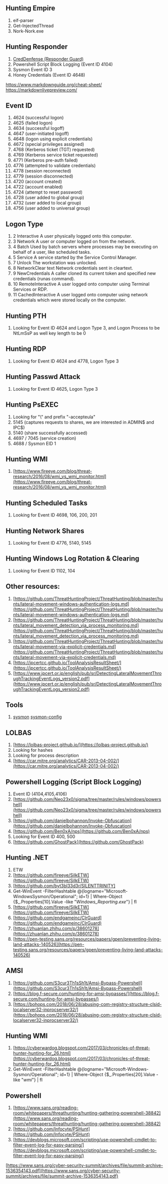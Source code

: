## Hunting Empire
1. eif-parser
2. Get-InjectedThread
3. Nork-Nork.exe

## Hunting Responder
1. [CredDenfense (Responder Guard)](blackhillsinfosec.com/the-creddefense-toolkit/)
2. Powershell Script Block Logging (Event ID 4104)
3. Sysmon Event ID 3
4. Honey Credentials (Event ID 4648)

https://www.markdownguide.org/cheat-sheet/
https://markdownlivepreview.com/

## Event ID
1. 4624 (successful logon)
2. 4625 (failed logon)
3. 4634 (successful logoff)
4. 4647 (user-initiated logoff)
5. 4648 (logon using explicit credentials)
6. 4672 (special privileges assigned)
7. 4768 (Kerberos ticket (TGT) requested)
8. 4769 (Kerberos service ticket requested)
9. 4771 (Kerberos pre-auth failed)
10. 4776 (attempted to validate credentials)
11. 4778 (session reconnected)
12. 4779 (session disconnected)
13. 4720 (account created)
14. 4722 (account enabled)
15. 4724 (attempt to reset password)
16. 4728 (user added to global group)
17. 4732 (user added to local group)
18. 4756 (user added to universal group)

## Logon Type
1. 2 Interactive A user physically logged onto this computer.
2. 3 Network A user or computer logged on from the network.
3. 4 Batch Used by batch servers where processes may be executing on behalf of a user, like scheduled tasks.
4. 5 Service A service started by the Service Control Manager.
5. 7 Unlock The workstation was unlocked.
6. 8 NetworkClear text Network credentials sent in cleartext.
7. 9 NewCredentials A caller cloned its current token and specified new credentials (runas command).
8. 10 RemoteInteractive A user logged onto computer using Terminal Services or RDP.
9. 11 CachedInteractive A user logged onto computer using network credentials which were stored locally on the computer.

## Hunting PTH
1. Looking for Event ID 4624 and Logon Type 3, and Logon Process to be NtLmSsP as well key length to be 0

## Hunting RDP
1. Looking for Event ID 4624 and 4778, Logon Type 3

## Hunting Passwd Attack
1. Looking for Event ID 4625, Logon Type 3

## Hunting PsEXEC
1. Looking for "\\" and prefix "-accepteula"
2. 5145 (captures requests to shares, we are interested in ADMIN$ and IPC$)
3. 5140 (share successfully accessed)
4. 4697 / 7045 (service creation)
5. 4688 / Sysmon EID 1

## Hunting WMI
1. [https://www.fireeye.com/blog/threat-research/2016/08/wmi_vs_wmi_monitor.html](https://www.fireeye.com/blog/threat-research/2016/08/wmi_vs_wmi_monitor.html)

## Hunting Scheduled Tasks
1. Looking for Event ID 4698, 106, 200, 201

## Hunting Network Shares
1. Looking for Event ID 4776, 5140, 5145

## Hunting Windows Log Rotation & Clearing
1. Looking for Event ID 1102, 104

## Other resources:
1. [https://github.com/ThreatHuntingProject/ThreatHunting/blob/master/hunts/lateral-movement-windows-authentication-logs.md](https://github.com/ThreatHuntingProject/ThreatHunting/blob/master/hunts/lateral-movement-windows-authentication-logs.md)
2. [https://github.com/ThreatHuntingProject/ThreatHunting/blob/master/hunts/lateral_movement_detection_via_process_monitoring.md](https://github.com/ThreatHuntingProject/ThreatHunting/blob/master/hunts/lateral_movement_detection_via_process_monitoring.md)
3. [https://github.com/ThreatHuntingProject/ThreatHunting/blob/master/hunts/lateral-movement-via-explicit-credentials.md](https://github.com/ThreatHuntingProject/ThreatHunting/blob/master/hunts/lateral-movement-via-explicit-credentials.md)
4. [https://jpcertcc.github.io/ToolAnalysisResultSheet/](https://jpcertcc.github.io/ToolAnalysisResultSheet/)
5. [https://www.jpcert.or.jp/english/pub/sr/DetectingLateralMovementThroughTrackingEventLogs_version2.pdf](https://www.jpcert.or.jp/english/pub/sr/DetectingLateralMovementThroughTrackingEventLogs_version2.pdf)

## Tools
1. [sysmon](https://docs.microsoft.com/en-us/sysinternals/downloads/sysmon)
   [sysmon-config](https://github.com/SwiftOnSecurity/sysmon-config)

## LOLBAS
1. [https://lolbas-project.github.io/](https://lolbas-project.github.io/)
2. Looking for hashes
3. Looking for process description
4. [https://car.mitre.org/analytics/CAR-2013-04-002/](https://car.mitre.org/analytics/CAR-2013-04-002/)

## Powershell Logging (Script Block Logging)
1. Event ID (4104,4105,4106)
2. [https://github.com/Neo23x0/sigma/tree/master/rules/windows/powershell](https://github.com/Neo23x0/sigma/tree/master/rules/windows/powershell)
3. [https://github.com/danielbohannon/Invoke-Obfuscation](https://github.com/danielbohannon/Invoke-Obfuscation)
4. [https://github.com/Ben0xA/nps](https://github.com/Ben0xA/nps)
5. Looking for Event ID 400, 500
6. [https://github.com/GhostPack](https://github.com/GhostPack)

## Hunting .NET
1. ETW
2. [https://github.com/fireeye/SilkETW](https://github.com/fireeye/SilkETW)
3. [https://github.com/byt3bl33d3r/SILENTTRINITY]
4. Get-WinEvent -FilterHashtable @{logname="Microsoft-WindowsSysmon/Operational"; id=1} | Where-Object {$_.Properties[10].Value -like "*Windows_Reporting.exe*"} | fl
5. [https://github.com/fireeye/SilkETW](https://github.com/fireeye/SilkETW)
6. [https://github.com/endgameinc/ClrGuard](https://github.com/endgameinc/ClrGuard)
7. [https://zhuanlan.zhihu.com/p/38601278](https://zhuanlan.zhihu.com/p/38601278)
8. [https://pen-testing.sans.org/resources/papers/gpen/preventing-living-land-attacks-140526](https://pen-testing.sans.org/resources/papers/gpen/preventing-living-land-attacks-140526)

## AMSI
1. [https://github.com/S3cur3Th1sSh1t/Amsi-Bypass-Powershell](https://github.com/S3cur3Th1sSh1t/Amsi-Bypass-Powershell)
2. [https://blog.f-secure.com/hunting-for-amsi-bypasses/](https://blog.f-secure.com/hunting-for-amsi-bypasses/)
3. [https://bohops.com/2018/06/28/abusing-com-registry-structure-clsid-localserver32-inprocserver32/](https://bohops.com/2018/06/28/abusing-com-registry-structure-clsid-localserver32-inprocserver32/)

## Hunting WMI
1. [https://cyberwardog.blogspot.com/2017/03/chronicles-of-threat-hunter-hunting-for_26.html](https://cyberwardog.blogspot.com/2017/03/chronicles-of-threat-hunter-hunting-for_26.html)
2. Get-WinEvent -FilterHashtable @{logname="Microsoft-Windows-Sysmon/Operational"; id=1} | Where-Object {$_.Properties[20].Value -like "*wmi*"} | fl

## Powershell
1. [https://www.sans.org/reading-room/whitepapers/threathunting/hunting-gathering-powershell-38842](https://www.sans.org/reading-room/whitepapers/threathunting/hunting-gathering-powershell-38842)
2. [https://github.com/Infocyte/PSHunt](https://github.com/Infocyte/PSHunt)
3. [https://devblogs.microsoft.com/scripting/use-powershell-cmdlet-to-filter-event-log-for-easy-parsing/](https://devblogs.microsoft.com/scripting/use-powershell-cmdlet-to-filter-event-log-for-easy-parsing/)


[https://www.sans.org/cyber-security-summit/archives/file/summit-archive-1536354143.pdf](https://www.sans.org/cyber-security-summit/archives/file/summit-archive-1536354143.pdf)